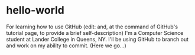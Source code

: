 # hello-world
For learning how to use GitHub (edit: and, at the command of GitHub's tutorial page, to provide a brief self-description)
I'm a Computer Science student at Lander College in Queens, NY. I'll be using GitHub to branch out and work on my ability to commit. (Here we go...)
